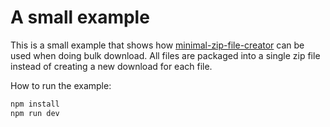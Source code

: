 # A small example

This is a small example that shows how [minimal-zip-file-creator](https://github.com/henbr/minimal-zip-file-creator) can be used when doing bulk download. All files are packaged into a single zip file instead of creating a new download for each file.

How to run the example:

```sh
npm install
npm run dev
```
